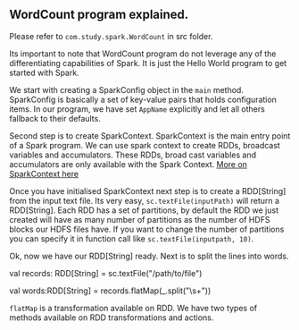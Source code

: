 ## WordCount program explained.

Please refer to `com.study.spark.WordCount` in src folder.

Its important to note that WordCount program do not leverage any of the differentiating capabilities of Spark. It is just the Hello World
program to get started with Spark.

We start with creating a SparkConfig object in the `main` method. SparkConfig is basically a set of key-value pairs that holds configuration items. In our program, we have set `AppName` explicitly and let all others fallback to their defaults.

Second step is to create SparkContext. SparkContext is the main entry point of a Spark program. We can use spark context to create RDDs,
broadcast variables and accumulators. These RDDs, broad cast variables and accumulators are only available with the Spark Context.
[More on SparkContext here](https://jaceklaskowski.gitbooks.io/mastering-apache-spark/content/spark-sparkcontext.html)

Once you have initialised SparkContext next step is to create a RDD[String] from the input text file.
Its very easy, `sc.textFile(inputPath)` will return a RDD[String]. Each RDD has a set of partitions, by default the RDD we just
created will have as many number of partitions as the number of HDFS blocks our HDFS files have. If you want to change the 
number of partitions you can specify it in function call like `sc.textFile(inputpath, 10)`. 

Ok, now we have our RDD[String] ready. Next is to split the lines into words.

val records: RDD[String] = sc.textFile("/path/to/file")

val words:RDD[String] = records.flatMap(_.split("\\s+"))

`flatMap` is a transformation available on RDD. We have two types of methods available on RDD transformations and actions.
